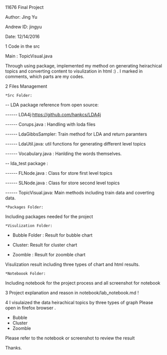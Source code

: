 11676 Final Project 

Author: Jing Yu

Andrew ID: jingyu

Date: 12/14/2016

1 Code in the src 

Main : TopicVisual.java 

Through using package, implemented my method on generating heirachical topics and converting content to visulization in html :) . I marked in comments, which parts are my codes. 

2 Files Management 

    *Src Folder: 

-- LDA package reference from open source:

------  LDA4j:https://github.com/hankcs/LDA4j  

------  Corups.java : Handling with loda files

------  LdaGibbsSampler: Train method for LDA and return paramters

------  LdaUtil.java: util functions for generating different level topics

------  Vocabulary.java : Hanlding the words themselves.

-- lda_test package :

------  FLNode.java : Class for store first level topics

------  SLNode.java : Class for store second level topics

------  TopicVisual.java:  Main methods including train data and coverting data.

    *Packages Folder: 

Including packages needed for the project

    *Visulization Folder: 
   - Bubble Folder : Result for bubble chart 
   
   - Cluster: Result for cluster chart
   
   - Zoomble : Result for zoomble chart

Visulization result including three types of chart and html results.

    *Noteboook Folder: 

Including notebook for the project process and all screenshot for notebook

3  Project explanation and reason in notebook/lab_notebook.md  ! 

4  I visulaized the data heirachical topics by three types of graph 
   Please open in firefox browser .
   - Bubble
   - Cluster
   - Zoomble
   
   Please refer to the notebook or screenshot to review the result

Thanks. 
